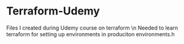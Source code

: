 # Terraform-Udemy
Files I created during Udemy course on terraform \n
Needed to learn terraform for setting up environments in produciton environments.h
